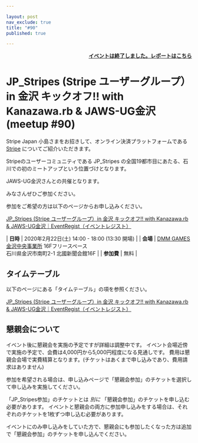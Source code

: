 ```yaml
---

layout: post
nav_exclude: true
title: "#90"
published: true

---
```


<div style="text-align: right;"><a href="/90/report"><strong>イベントは終了しました。レポートはこちら</strong></a></div>

# JP\_Stripes (Stripe ユーザーグループ）in 金沢 キックオフ!! with Kanazawa.rb & JAWS-UG金沢 (meetup #90)

Stripe Japan 小島さまをお招きして、オンライン決済プラットフォームである [Stripe](https://stripe.com/) についてご紹介いただきます。

Stripeのユーザーコミュニティである JP\_Stripes の全国19都市目にあたる、石川での初のミートアップという位置づけとなります。

JAWS-UG金沢さんとの共催となります。

みなさんぜひご参加ください。

参加をご希望の方は以下のページからお申し込みください。

[JP\_Stripes \(Stripe ユーザーグループ）in 金沢 キックオフ\!\! with Kanazawa\.rb & JAWS\-UG金沢｜EventRegist（イベントレジスト）](https://eventregist.com/e/JP_Stripes_KMQ)

| **日時**   | 2020年2月22日(土) 14:00 - 18:00 (13:30 開場) |
| **会場**   | [DMM GAMES 金沢中央事業所](https://dmm-corp.com/company/labo/) 16Fフリースペース<br>石川県金沢市南町2-1 北國新聞会館16F |
| **参加費** | 無料 |

## タイムテーブル

以下のページにある「タイムテーブル」の項を参照ください。

[JP\_Stripes \(Stripe ユーザーグループ）in 金沢 キックオフ\!\! with Kanazawa\.rb & JAWS\-UG金沢｜EventRegist（イベントレジスト）](https://eventregist.com/e/JP_Stripes_KMQ)

## 懇親会について

イベント後に懇親会を実施の予定ですが詳細は調整中です。
イベント会場近傍で実施の予定で、会費は4,000円から5,000円程度になる見通しです。
費用は懇親会会場で実費精算となります。(チケットはあくまで申し込みであり、費用請求はありません)

参加を希望される場合は、申し込みページで「懇親会参加」のチケットを選択して申し込みを実施してください。

「JP_Stripes参加」のチケットとは *別に* 「懇親会参加」のチケットを申し込む必要があります。
イベントと懇親会の両方に参加申し込みをする場合は、それぞれのチケットを1枚ずつ申し込む必要があります。

イベントにのみ申し込みをしていた方で、懇親会にも参加したくなった方は追加で「懇親会参加」のチケットを申し込んでください。

